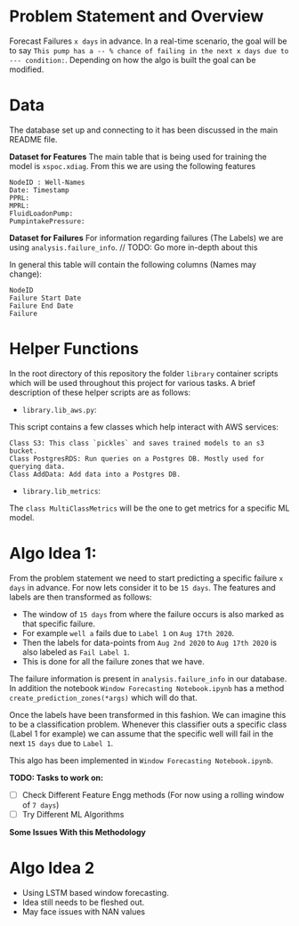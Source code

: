 # Problem Statement and Overview

Forecast Failures `x days` in advance. 
In a real-time scenario, the goal will be to say `This pump has a -- % chance of failing in the next x days due to --- condition:`.
Depending on how the algo is built the goal can be modified.

# Data

The database set up and connecting to it has been discussed in the main README file.

**Dataset for Features**
The main table that is being used for training the model is `xspoc.xdiag`. From this we are using the following features
```
NodeID : Well-Names
Date: Timestamp
PPRL: 
MPRL: 
FluidLoadonPump: 
PumpintakePressure: 
```

**Dataset for Failures**
For information regarding failures (The Labels) we are using `analysis.failure_info`.
// TODO: Go more in-depth about this

In general this table will contain the following columns (Names may change):
```
NodeID
Failure Start Date
Failure End Date
Failure
```



# Helper Functions
In the root directory of this repository the folder `library` container scripts which will be used throughout this project 
for various tasks. A brief description of these helper scripts are as follows:

- `library.lib_aws.py`:

This script contains a few classes which help interact with AWS services:
```
Class S3: This class `pickles` and saves trained models to an s3 bucket.
Class PostgresRDS: Run queries on a Postgres DB. Mostly used for querying data.
Class AddData: Add data into a Postgres DB.
```

- `library.lib_metrics`: 

The `class MultiClassMetrics` will be the one to get metrics for a specific ML model. 


# Algo Idea 1:

From the problem statement we need to start predicting a specific failure `x days` in advance. For now lets consider it to be 
`15 days`. The features and labels are then transformed as follows:

- The window of `15 days` from where the failure occurs is also marked as that specific failure. 
- For example `well a` fails due to `Label 1` on `Aug 17th 2020`.
- Then the labels for data-points from `Aug 2nd 2020` to `Aug 17th 2020`  is also labeled as `Fail Label 1`.
- This is done for all the failure zones that we have.

The failure information is present in `analysis.failure_info` in our database. In addition the notebook `Window Forecasting Notebook.ipynb`
has a method `create_prediction_zones(*args)` which will do that.

Once the labels have been transformed in this fashion. We can imagine this to be a classification problem. Whenever this classifier outs a 
specific class (Label 1 for example) we can assume that the specific well will fail in the next `15 days` due to `Label 1`. 

This algo has been implemented in `Window Forecasting Notebook.ipynb`. 

**TODO: Tasks to work on:**

- [ ] Check Different Feature Engg methods (For now using a rolling window of `7 days`)
- [ ] Try Different ML Algorithms 

**Some Issues With this Methodology**



# Algo Idea 2

- Using LSTM based window forecasting. 
- Idea still needs to be fleshed out.
- May face issues with NAN values


 